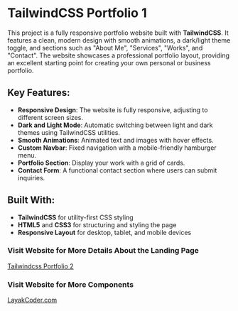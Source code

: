 # TailwindCSS Portfolio 1

This project is a fully responsive portfolio website built with **TailwindCSS**. It features a clean, modern design with smooth animations, a dark/light theme toggle, and sections such as "About Me", "Services", "Works", and "Contact". The website showcases a professional portfolio layout, providing an excellent starting point for creating your own personal or business portfolio.

## Key Features:
- **Responsive Design**: The website is fully responsive, adjusting to different screen sizes.
- **Dark and Light Mode**: Automatic switching between light and dark themes using TailwindCSS utilities.
- **Smooth Animations**: Animated text and images with hover effects.
- **Custom Navbar**: Fixed navigation with a mobile-friendly hamburger menu.
- **Portfolio Section**: Display your work with a grid of cards.
- **Contact Form**: A functional contact section where users can submit inquiries.

## Built With:
- **TailwindCSS** for utility-first CSS styling
- **HTML5** and **CSS3** for structuring and styling the page
- **Responsive Layout** for desktop, tablet, and mobile devices

### Visit Website for More Details About the Landing Page

[Tailwindcss Portfolio 2](https://layakcoder.com/tailwindcss-portfolio-2/)

### Visit Website for More Components

[LayakCoder.com](https://layakcoder.com/)
